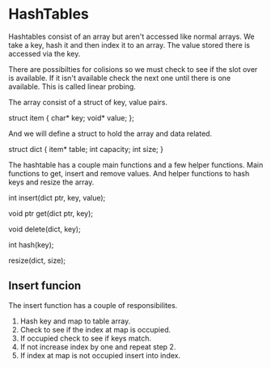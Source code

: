 # HashTables

Hashtables consist of an array but aren't accessed like normal arrays.
We take a key, hash it and then index it to an array.
The value stored there is accessed via the key.

There are possibilties for colisions so we must check to see if the slot
over is available. If it isn't available check the next one until
there is one available. This is called linear probing.

The array consist of a struct of key, value pairs.

struct item {
    char* key;
    void* value;
};

And we will define a struct to hold the array and data related.

struct dict {
    item* table;
    int capacity;
    int size;
}

The hashtable has a couple main functions and a few helper functions.
Main functions to get, insert and remove values.
And helper functions to hash keys and resize the array.

int insert(dict ptr, key, value);

void ptr get(dict ptr, key);

void delete(dict, key);

int hash(key);

resize(dict, size);

## Insert funcion

The insert function has a couple of responsibilites.

1. Hash key and map to table array.
2. Check to see if the index at map is occupied.
3. If occupied check to see if keys match.
4. If not increase index by one and repeat step 2.
5. If index at map is not occupied insert into index.
